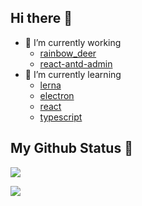 ## Hi there 👋
- 🔭 I’m currently working
  - [rainbow_deer](https://github.com/guo-jianqiang/rainbow_deer)
  - [react-antd-admin](https://github.com/guo-jianqiang/react-antd-admin)
- 🌱 I’m currently learning
  - [lerna](https://www.lernajs.cn/)
  - [electron](https://www.electronjs.org/docs)
  - [react](https://react.docschina.org/)
  - [typescript](https://www.typescriptlang.org/docs/)
## My Github Status 🦸

![](https://github-readme-stats.vercel.app/api?username=guo-jianqiang&show_icons=true&show_owner=true&count_private=true)

![](https://activity-graph.herokuapp.com/graph?username=guo-jianqiang&theme=github)

<!--
**guo-jianqiang/guo-jianqiang** is a ✨ _special_ ✨ repository because its `README.md` (this file) appears on your GitHub profile.

Here are some ideas to get you started:

- 🔭 I’m currently working on ...
- 🌱 I’m currently learning ...
- 👯 I’m looking to collaborate on ...
- 🤔 I’m looking for help with ...
- 💬 Ask me about ...
- 📫 How to reach me: ...
- 😄 Pronouns: ...
- ⚡ Fun fact: ...
-->
